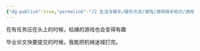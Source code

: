 ```yaml
---
{"dg-publish":true,"permalink":"/2 生活与娱乐/娱乐方式/游戏/游戏相关知识/游戏理论与技术/电子阳痿/","title":"电子阳痿"}
---
```



在有任务压在头上的时候，枯燥的游戏也会变得有趣

毕业论文快要提交的时候，我能把机械迷城打完。
